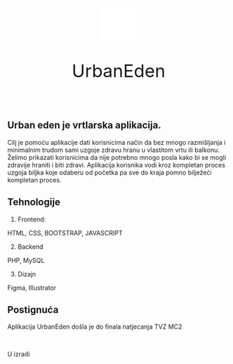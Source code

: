 <p style="text-align: center">
<img src="/assets/images/tomato.svg" alt="logo UrbanEden" width="80" height="80">
</p>
<p style="font-size: 40px; text-align: center">UrbanEden</p>
<br>

<!-- Opis -->

## Urban eden je vrtlarska aplikacija.

Cilj je pomoću aplikacije dati korisnicima način da bez mnogo razmišljanja i minimalnim trudom sami uzgoje zdravu hranu
u vlastitom vrtu ili balkonu. Želimo prikazati korisnicima da nije potrebno mnogo posla kako bi se mogli zdravije
hraniti i biti zdravi. Aplikacija korisnika vodi kroz kompletan proces uzgoja biljka koje odaberu od početka pa sve do
kraja pomno bilježeći kompletan proces.

<!-- Problem -->

## Tehnologije

1. Frontend:

HTML, CSS, BOOTSTRAP, JAVASCRIPT

2. Backend

PHP, MySQL

3. Dizajn

Figma, Illustrator

## Postignuća

Aplikacija UrbanEden došla je do finala natjecanja TVZ MC2

<br>

U izradi